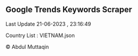 

## Google Trends Keywords Scraper 
 
Last Update 21-06-2023 , 23:16:49

Country List :
VIETNAM.json



© Abdul Muttaqin 
